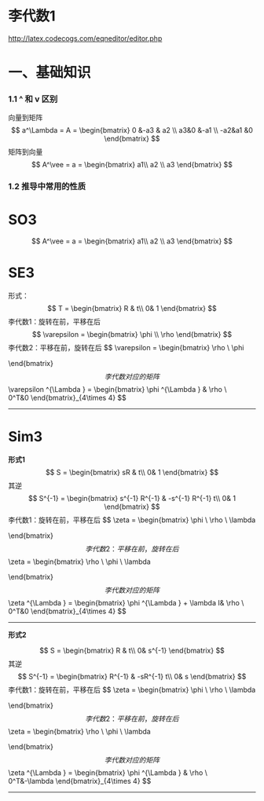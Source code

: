 # 李代数1

http://latex.codecogs.com/eqneditor/editor.php



# 一、基础知识

### 1.1 ^ 和 v 区别

向量到矩阵
$$
a^\Lambda  = A = \begin{bmatrix}
0 &-a3  & a2 \\ 
 a3&0  &-a1 \\ 
 -a2&a1  &0 
\end{bmatrix}
$$
矩阵到向量
$$
A^\vee  = a = \begin{bmatrix}
a1\\ a2
\\ a3
\end{bmatrix}
$$

### 1.2 推导中常用的性质





# SO3


$$
A^\vee  = a = \begin{bmatrix}
a1\\ a2
\\ a3
\end{bmatrix}
$$


# SE3

形式：
$$
T = \begin{bmatrix}
R & t\\
 0& 1
\end{bmatrix}
$$
李代数1：旋转在前，平移在后
$$
\varepsilon  = \begin{bmatrix}
\phi \\ \rho 
\end{bmatrix}
$$
 李代数2：平移在前，旋转在后
$$
\varepsilon  = \begin{bmatrix}
\rho \\ \phi 

\end{bmatrix}
$$
李代数对应的矩阵
$$
\varepsilon ^{\Lambda } = \begin{bmatrix}
\phi ^{\Lambda } & \rho \\  
 0^T&0 
\end{bmatrix}_{4\times 4}
$$

------





# Sim3

**形式1**
$$
S = \begin{bmatrix}
sR & t\\
 0& 1
\end{bmatrix}
$$
其逆
$$
S^{-1} = \begin{bmatrix}
s^{-1} R^{-1}  & -s^{-1} R^{-1}  t\\
 0& 1
\end{bmatrix}
$$
李代数1：旋转在前，平移在后
$$
 \zeta  = \begin{bmatrix}
\phi \\ \rho 
\\ \lambda 

\end{bmatrix}
$$
 李代数2：平移在前，旋转在后
$$
 \zeta  = \begin{bmatrix}
\rho \\ \phi 
\\ \lambda 

\end{bmatrix}
$$
李代数对应的矩阵
$$
 \zeta ^{\Lambda } = \begin{bmatrix}
\phi ^{\Lambda }  + \lambda I& \rho \\  
 0^T&0 
\end{bmatrix}_{4\times 4}
$$

----

**形式2**


$$
S = \begin{bmatrix}
R & t\\
 0& s^{-1}
\end{bmatrix}
$$
其逆
$$
S^{-1} = \begin{bmatrix}
R^{-1}  & -sR^{-1}  t\\
 0& s
\end{bmatrix}
$$
李代数1：旋转在前，平移在后
$$
 \zeta  = \begin{bmatrix}
\phi \\ \rho 
\\ \lambda 

\end{bmatrix}
$$
 李代数2：平移在前，旋转在后
$$
 \zeta  = \begin{bmatrix}
\rho \\ \phi 
\\ \lambda 

\end{bmatrix}
$$
李代数对应的矩阵
$$
 \zeta ^{\Lambda } = \begin{bmatrix}
\phi ^{\Lambda }  & \rho \\  
 0^T&-\lambda 
\end{bmatrix}_{4\times 4}
$$

------

